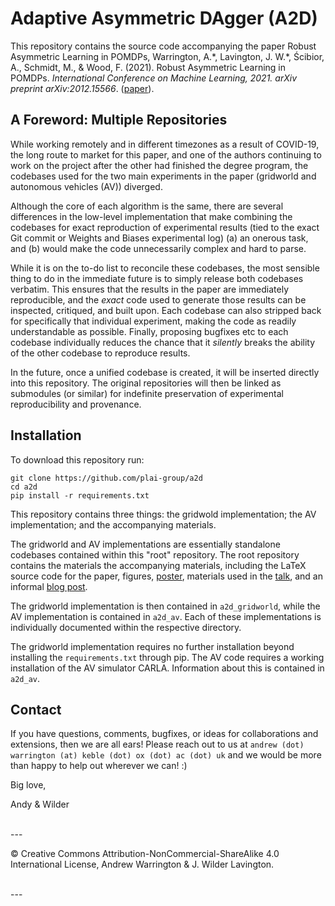 <!-- # Source Code for "Robust Asymmetric Learning in POMDPs" !-->

# Adaptive Asymmetric DAgger (A2D)

This repository contains the source code accompanying the paper Robust Asymmetric Learning in POMDPs, Warrington, A.\*, Lavington, J. W.\*, Ścibior, A., Schmidt, M., & Wood, F. (2021). Robust Asymmetric Learning in POMDPs. _International Conference on Machine Learning, 2021.  arXiv preprint arXiv:2012.15566_. ([paper](https://arxiv.org/pdf/2012.15566.pdf)).



## A Foreword: Multiple Repositories

While working remotely and in different timezones as a result of COVID-19, the long route to market for this paper, and one of the authors continuing to work on the project after the other had finished the degree program, the codebases used for the two main experiments in the paper (gridworld and autonomous vehicles (AV)) diverged.  

Although the core of each algorithm is the same, there are several differences in the low-level implementation that make combining the codebases for exact reproduction of experimental results (tied to the exact Git commit or Weights and Biases experimental log) (a) an onerous task, and (b) would make the code unnecessarily complex and hard to parse.  

While it is on the to-do list to reconcile these codebases, the most sensible thing to do in the immediate future is to simply release both codebases verbatim.  This ensures that the results in the paper are immediately reproducible, and the _exact_ code used to generate those results can be inspected, critiqued, and built upon.  Each codebase can also stripped back for specifically that individual experiment, making the code as readily understandable as possible.  Finally, proposing bugfixes etc to each codebase individually reduces the chance that it _silently_ breaks the ability of the other codebase to reproduce results.  

In the future, once a unified codebase is created, it will be inserted directly into this repository.  The original repositories will then be linked as submodules (or similar) for indefinite preservation of experimental reproducibility and provenance.  



## Installation

To download this repository run:

```
git clone https://github.com/plai-group/a2d
cd a2d
pip install -r requirements.txt
```

This repository contains three things: the gridwold implementation; the AV implementation; and the accompanying materials.

The gridworld and AV implementations are essentially standalone codebases contained within this "root" repository.  The root repository contains the materials the accompanying materials, including the LaTeX source code for the paper, figures, [poster](), materials used in the [talk](), and an informal [blog post]().  

The gridworld implementation is then contained in `a2d_gridworld`, while the AV implementation is contained in `a2d_av`.  Each of these implementations is individually documented within the respective directory.  

The gridworld implementation requires no further installation beyond installing the `requirements.txt` through pip.  The AV code requires a working installation of the AV simulator CARLA.  Information about this is contained in `a2d_av`. 





## Contact

If you have questions, comments, bugfixes, or ideas for collaborations and extensions, then we are all ears!  Please reach out to us at `andrew (dot) warrington (at) keble (dot) ox (dot) ac (dot) uk` and we would be more than happy to help out wherever we can! :) 

Big love, 

Andy & Wilder




<br>
--- 

© Creative Commons Attribution-NonCommercial-ShareAlike 4.0 International License, Andrew Warrington & J. Wilder Lavington.

<center>
<embed src="/Users/andrew/Documents/Public_repos/a2d/docs/blog/figures/logos/oxford.png" width="20%"> &nbsp;&nbsp;&nbsp;&nbsp;&nbsp;&nbsp;
<embed src="/Users/andrew/Documents/Public_repos/a2d/docs/blog/figures/logos/ubc.png" width="28%"> &nbsp;&nbsp;&nbsp;&nbsp;&nbsp;&nbsp;
<embed src="/Users/andrew/Documents/Public_repos/a2d/docs/blog/figures/logos/iai.png" width="27%"> &nbsp;&nbsp;&nbsp;&nbsp;&nbsp;&nbsp;
<embed src="/Users/andrew/Documents/Public_repos/a2d/docs/blog/figures/logos/plai.png" width="9%">
</center>
---





<!-- 

##### Basic Usage:
If you are only interested in inspecting the code, running small experiments locally, or making temporary or small changes to the code, then pulling the code directly should be sufficient.  To download this repository in full run:

```
git clone --recurse-submodules  https://github.com/plai-group/a2d
```

This will automatically pull in both the submodules implementation.  If a substantive change is pushed to either of the submodules, we will also push a note to the changelog in this repository.  In this case, to update all submodules and this repository run:

```
git fetch --all
git pull
git submodule foreach git pull origin main
```

Making changes to submodules can cause some heartache, and so if you wish to make substantive and version controlled changes, then forking the repository is the best idea.


##### Forking Whole Repositories:

If you have made changes to the code in a submodule, then it is best to navigate into that submodule and use Git as normal to control merges etc.  

Alternatively, fork this entire repository and manually pull in each repository.  This will "detach" you from further updates and will ensure that your modifications are not clobbered.  Any future updates can then be manually merged in.  We don't foresee a huge number of changes to the repo or submodules (and certainly not on `main`) and so this may be the best course of action if you intend to heavily modify the code. 


##### Individual Repositories:

If you are also only interested in one of the examples, then you can pull just that submodule in isolation.  I.e. you are an AV researcher interested in digging into RL in CARLA), then you can pull just the [AV submodule](), which includes extensive additional support for using CARLA in an RL context.   If you are an RL researcher looking to understand the A2D method without the _immense_ overhead that CARLA brings, then download just the [gridworld submodule]().

If you have further questions or comments, or would like additional guidance on using this repo, then please out to us at `andrew (dot) warrington (at) keble (dot) ox (dot) ac (dot) uk`.

!-->
















